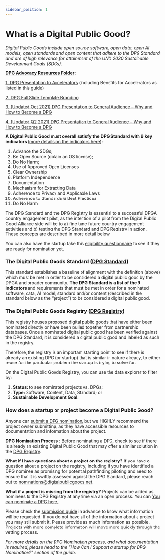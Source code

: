 ```yaml
---
sidebar_position: 1
---
```


# What is a Digital Public Good?

*Digital Public Goods include open source software, open data, open AI models, open standards and open content that adhere to the DPG Standard and are of high relevance for attainment of the UN’s 2030 Sustainable Development Goals (SDGs).*

**[DPG Advocacy Resources Folder](https://drive.google.com/drive/folders/1wbgnSJ2l_NixSNm2rvd00Zxo6cYaiiA-?usp=sharing):** 

[1. DPG Presentation to Accelerators](https://drive.google.com/file/d/1MWRY4PwQBJ64UFtRAtEGQBlC_vo95Q2_/view?usp=sharing) (including Benefits for Accelerators as listed in this guide) 

[2. DPG Full Slide Template Branding](https://docs.google.com/presentation/d/1_Q_2v1H0WiqIEyjt0ELIZs4IX0V5CH_K/edit?usp=sharing&ouid=109395478007960519704&rtpof=true&sd=true) 

[3. (Updated Oct 2021) DPG Presentation to General Audience – Why and How to Become a DPG](https://docs.google.com/presentation/d/1_MM6ncfQdggC7kV_5Xvi8vgnsy7Mj22d/edit?usp=sharing&ouid=109395478007960519704&rtpof=true&sd=true)

[4. (Updated Q2 2021) DPG Presentation to General Audience – Why and How to Become a DPG](https://docs.google.com/presentation/d/1AqqiGqjJTBM7DsfIz8szGXU4bL72YXM9/edit?usp=sharing&ouid=109395478007960519704&rtpof=true&sd=true) 

**A Digital Public Good must overall satisfy the DPG Standard with 9 key indicators** ([more details on the indicators here](https://github.com/DPGAlliance/DPG-Standard/blob/main/standard-questions.md)):
1. Advance the SDGs; 
2. Be Open Source (obtain an OS license); 
3. Do No Harm; 
4. Use of Approved Open Licenses 
5. Clear Ownership 
6. Platform Independence 
7. Documentation 
8. Mechanism for Extracting Data 
9. Adherence to Privacy and Applicable Laws 
10. Adherence to Standards & Best Practices 
11. Do No Harm 

The DPG Standard and the DPG Registry is essential to a successful DPGA country engagement pilot, as the intention of a pilot from the Digital Public Good Alliance side will be to a) fine tune future country engagement activities and b) testing the DPG Standard and DPG Registry in action. These concepts are described in more detail below.  

You can also have the startup take this [eligibility questionnaire](https://digitalpublicgoods.net/eligibility/) to see if they are ready for nomination yet. 

### The Digital Public Goods Standard ([DPG Standard](https://digitalpublicgoods.net/standard/))

This standard establishes a baseline of alignment with the definition (above) which must be met in order to be considered a digital public good by the DPGA and broader community. **The DPG Standard is a list of the 9 indicators** and requirements that must be met in order for a nominated software, data, AI model, standard and/or content (described in the standard below as the “project”) to be considered a digital public good. 

### The Digital Public Goods Registry ([DPG Registry](https://digitalpublicgoods.net/registry/)) 

This registry houses proposed digital public goods that have either been nominated directly or have been pulled together from partnership databases.  Once a nominated digital public good has been verified against the DPG Standard, it is considered a digital public good and labeled as such in the registry. 

Therefore, the registry is an important starting point to see if there is already an existing DPG (or startup) that is similar in nature already, to either reuse for the particular problem the startup is trying to solve for.

On the Digital Public Goods Registry, you can use the data explorer to filter by: 

1. **Status:** to see nominated projects vs. DPGs;
2. **Type:** Software, Content, Data, Standard; or 
3. **Sustainable Development Goal**. 

### How does a startup or project become a Digital Public Good?

Anyone can [submit a DPG nomination](https://digitalpublicgoods.net/nominate), but we HIGHLY recommend the project owner submitting, as they have accessible resources to documentation and information about the project.

**DPG Nomination Process** : Before nominating a DPG, check to see if there is already an existing Digital Public Good that may offer a similar solution in the [DPG Registry](https://digitalpublicgoods.net/registry/).

**What if I have questions about a project on the registry?**
If you have a question about a project on the registry, including if you have identified a DPG nominee as promising for potential pathfinding piloting and need to ensure that it is swiftly assessed against the DPG Standard, please reach out to nominations@digitalpublicgoods.net. 

**What if a project is missing from the registry?**
Projects can be added as nominees to the DPG Registry at any time via an open process. You can [You can nominate a DPG here.](https://digitalpublicgoods.net/nominate). 

Please check the [submission guide](https://digitalpublicgoods.net/submission-guide) in advance to know what information will be requested. If you do not have all of the information about a project you may still submit it. Please provide as much information as possible. Projects with more complete information will move more quickly through the vetting process.

_For more details on the DPG Nomination process, and what documentation is required, please head to the "How Can I Support a startup for DPG Nomination?" section of the guide._

